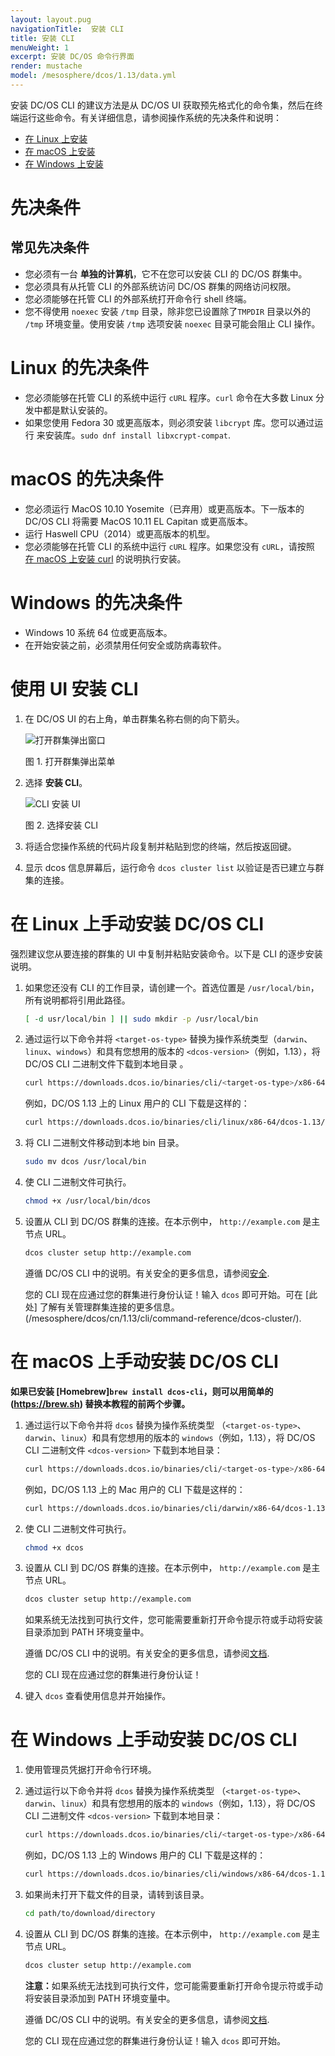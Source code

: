 ```yaml
---
layout: layout.pug
navigationTitle:  安装 CLI
title: 安装 CLI
menuWeight: 1
excerpt: 安装 DC/OS 命令行界面
render: mustache
model: /mesosphere/dcos/1.13/data.yml
---
```


安装 DC/OS CLI 的建议方法是从 DC/OS UI 获取预先格式化的命令集，然后在终端运行这些命令。有关详细信息，请参阅操作系统的先决条件和说明：

- [在 Linux 上安装](#linux)
- [在 macOS 上安装](#macos)
- [在 Windows 上安装](#windows)

# 先决条件

## 常见先决条件
- 您必须有一台 **单独的计算机**，它不在您可以安装 CLI 的 DC/OS 群集中。
- 您必须具有从托管 CLI 的外部系统访问 DC/OS 群集的网络访问权限。
- 您必须能够在托管 CLI 的外部系统打开命令行 shell 终端。
- 您不得使用 `noexec` 安装 `/tmp` 目录，除非您已设置除了`TMPDIR` 目录以外的 `/tmp` 环境变量。使用安装 `/tmp` 选项安装 `noexec` 目录可能会阻止 CLI 操作。

# Linux 的先决条件
- 您必须能够在托管 CLI 的系统中运行 `cURL` 程序。`curl` 命令在大多数 Linux 分发中都是默认安装的。
- 如果您使用 Fedora 30 或更高版本，则必须安装 `libcrypt` 库。您可以通过运行  来安装库。`sudo dnf install libxcrypt-compat`.


# macOS 的先决条件
- 您必须运行 MacOS 10.10 Yosemite（已弃用）或更高版本。下一版本的 DC/OS CLI 将需要 MacOS 10.11 EL Capitan 或更高版本。
- 运行 Haswell CPU（2014）或更高版本的机型。
- 您必须能够在托管 CLI 的系统中运行 `cURL` 程序。如果您没有 `cURL`，请按照 [在 macOS 上安装 curl](http://macappstore.org/curl/) 的说明执行安装。

# Windows 的先决条件
- Windows 10 系统 64 位或更高版本。
- 在开始安装之前，必须禁用任何安全或防病毒软件。

# 使用 UI 安装 CLI

1. 在 DC/OS UI 的右上角，单击群集名称右侧的向下箭头。

    ![打开群集弹出窗口](/mesosphere/dcos/cn/1.13/img/open-cluster-popup.png)

    图 1. 打开群集弹出菜单

1. 选择 **安装 CLI**。

    ![CLI 安装 UI](/mesosphere/dcos/cn/1.13/img/install-cli.png)

    图 2. 选择安装 CLI

1. 将适合您操作系统的代码片段复制并粘贴到您的终端，然后按返回键。

1. 显示 dcos 信息屏幕后，运行命令 `dcos cluster list` 以验证是否已建立与群集的连接。

<a name="linux"></a>

# 在 Linux 上手动安装 DC/OS CLI

强烈建议您从要连接的群集的 UI 中复制并粘贴安装命令。以下是 CLI 的逐步安装说明。

1. 如果您还没有 CLI 的工作目录，请创建一个。首选位置是 `/usr/local/bin`，所有说明都将引用此路径。

    ```bash
    [ -d usr/local/bin ] || sudo mkdir -p /usr/local/bin
    ```

1. 通过运行以下命令并将 `<target-os-type>` 替换为操作系统类型（`darwin`、`linux`、`windows`）和具有您想用的版本的 `<dcos-version>`（例如，1.13），将 DC/OS CLI 二进制文件下载到本地目录 。

    ```bash
    curl https://downloads.dcos.io/binaries/cli/<target-os-type>/x86-64/dcos-<dcos-version>/dcos -o dcos
    ```

    例如，DC/OS 1.13 上的 Linux 用户的 CLI 下载是这样的：

    ```bash
    curl https://downloads.dcos.io/binaries/cli/linux/x86-64/dcos-1.13/dcos -o dcos
    ```

1. 将 CLI 二进制文件移动到本地 bin 目录。

    ```bash
    sudo mv dcos /usr/local/bin
    ```

1. 使 CLI 二进制文件可执行。

    ```bash
    chmod +x /usr/local/bin/dcos
    ```

1. 设置从 CLI 到 DC/OS 群集的连接。在本示例中， `http://example.com` 是主节点 URL。

    ```bash
    dcos cluster setup http://example.com
    ```

    遵循 DC/OS CLI 中的说明。有关安全的更多信息，请参阅[安全](/mesosphere/dcos/cn/1.13/security/).

    您的 CLI 现在应通过您的群集进行身份认证！输入 `dcos` 即可开始。可在 [此处] 了解有关管理群集连接的更多信息。(/mesosphere/dcos/cn/1.13/cli/command-reference/dcos-cluster/).

<a name="macos"></a>

# 在 macOS 上手动安装 DC/OS CLI

**如果已安装 [Homebrew]`brew install dcos-cli`，则可以用简单的 (https://brew.sh) 替换本教程的前两个步骤。**

1. 通过运行以下命令并将 `dcos` 替换为操作系统类型 （`<target-os-type>`、`darwin`、`linux`）和具有您想用的版本的 `windows`（例如，1.13），将 DC/OS CLI 二进制文件 `<dcos-version>` 下载到本地目录：

    ```bash
    curl https://downloads.dcos.io/binaries/cli/<target-os-type>/x86-64/dcos-<dcos-version>/dcos -o dcos
    ```

    例如，DC/OS 1.13 上的 Mac 用户的 CLI 下载是这样的：

    ```bash
    curl https://downloads.dcos.io/binaries/cli/darwin/x86-64/dcos-1.13/dcos -o dcos
    ```

1. 使 CLI 二进制文件可执行。

    ```bash
    chmod +x dcos
    ```

1. 设置从 CLI 到 DC/OS 群集的连接。在本示例中， `http://example.com` 是主节点 URL。

    ```bash
    dcos cluster setup http://example.com
    ```
    如果系统无法找到可执行文件，您可能需要重新打开命令提示符或手动将安装目录添加到 PATH 环境变量中。</p>

    遵循 DC/OS CLI 中的说明。有关安全的更多信息，请参阅[文档](/mesosphere/dcos/cn/1.13/security/).

    您的 CLI 现在应通过您的群集进行身份认证！

1. 键入 `dcos` 查看使用信息并开始操作。

<a name="windows"></a>

# 在 Windows 上手动安装 DC/OS CLI

1. 使用管理员凭据打开命令行环境。

1. 通过运行以下命令并将 `dcos` 替换为操作系统类型 （`<target-os-type>`、`darwin`、`linux`）和具有您想用的版本的 `windows`（例如，1.13），将 DC/OS CLI 二进制文件 `<dcos-version>` 下载到本地目录：

    ```bash
    curl https://downloads.dcos.io/binaries/cli/<target-os-type>/x86-64/dcos-<dcos-version>/dcos -o dcos
    ```

    例如，DC/OS 1.13 上的 Windows 用户的 CLI 下载是这样的：

    ```bash
    curl https://downloads.dcos.io/binaries/cli/windows/x86-64/dcos-1.13/dcos.exe -o dcos
    ```

1. 如果尚未打开下载文件的目录，请转到该目录。

    ```bash
    cd path/to/download/directory
    ```

1. 设置从 CLI 到 DC/OS 群集的连接。在本示例中， `http://example.com` 是主节点 URL。

    ```bash
    dcos cluster setup http://example.com
    ```

    <p class="message--note"><strong>注意：</strong>如果系统无法找到可执行文件，您可能需要重新打开命令提示符或手动将安装目录添加到 PATH 环境变量中。</p>

    遵循 DC/OS CLI 中的说明。有关安全的更多信息，请参阅[文档](/mesosphere/dcos/cn/1.13/security/).

    您的 CLI 现在应通过您的群集进行身份认证！输入 `dcos` 即可开始。

